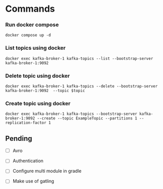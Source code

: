 # Commands

### Run docker compose

```console
docker compose up -d
```

### List topics using docker

```console
docker exec kafka-broker-1 kafka-topics --list --bootstrap-server kafka-broker-1:9092  
```

### Delete topic using docker

```console
docker exec kafka-broker-1 kafka-topics --delete --bootstrap-server kafka-broker-1:9092  --topic $topic
```

### Create topic using docker

```console
docker exec kafka-broker-1 kafka-topics --bootstrap-server kafka-broker-1:9092 --create --topic ExampleTopic --partitions 1 --replication-factor 1
```

## Pending

- [ ] Avro
- [ ] Authentication
- [ ] Configure multi module in gradle
- [ ] Make use of gatling


